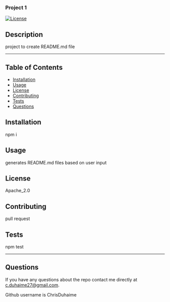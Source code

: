 ### Project 1

 [![License](https://img.shields.io/badge/License-Apache_2.0-blue.svg)](https://opensource.org/licenses/Apache-2.0)
  
## Description
project to create README.md file
***  
## Table of Contents
* [Installation](#installation)
* [Usage](#usage)
* [License](#license)
* [Contributing](#contributing)
* [Tests](#tests)
* [Questions](#questions)

## Installation

npm i

## Usage

generates README.md files based on user input

## License

Apache_2.0

## Contributing

pull request

## Tests

npm test

***

## Questions

If you have any questions about the repo contact me directly at c.duhaime27@gmail.com.  

Github username is ChrisDuhaime
     


